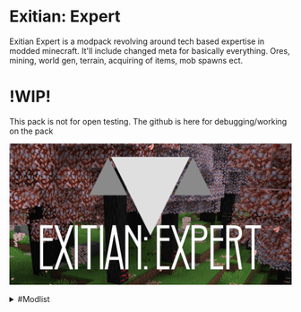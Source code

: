 # Exitian: Expert

Exitian Expert is a modpack revolving around tech based expertise in modded minecraft.
It'll include changed meta for basically everything. Ores, mining, world gen, terrain, acquiring of items, mob spawns ect.

# !WIP!
This pack is not for open testing. The github is here for debugging/working on the pack

[<img alt="alt_text" width="1024px" src="/images/pack_github.png" />](https://discord.gg/jrvXcyAvuw)

<details>
  <summary>#Modlist</summary>
  
* ftb-essentials-1802.1.7-build.42.jar
* supermartijn642configlib-1.0.9-mc1.18.jar
* AllTheCompatibility-1.18.x-(v.1.8.1).jar
* IntegratedTerminals-1.18.2-1.2.16.jar
* Uppers-0.4.1.jar
* mcw-windows-2.0.3-mc1.18.2.jar
* modnametooltip-1.18.1-1.18.0.jar
* macawsroofsbyg-1.18.2-1.0.jar
* CTM-1.18.2-1.1.4+4.jar
* IntegratedREST-1.18.2-1.1.5.jar
* WitherSkeletonTweaks-1.18.2-7.1.2.jar
* DarkUtilities-Forge-1.18.2-10.0.4.jar
* Apotheosis-1.18.2-5.3.4.jar
* PickUpNotifier-v3.2.0-1.18.2-Forge.jar
* balm-3.0.3+0.jar
* JustEnoughResources-1.18.2-0.14.1.167.jar
* cloth-config-6.2.57-forge.jar
* soundphysics-forge-1.18.2-1.0.5.jar
* shetiphiancore-1.18-3.10.9.jar
* emojiful-1.18.2-3.0.1.jar
* LavaClearView-1.18.2-forge-4.0.1.jar
* alltheores-1.9.5-1.18.2-40.1.0.jar
* torchmaster-18.1.0.jar
* TipTheScales-forge-1.18.2-5.0.6.jar
* Amplified_Nether_v1.1.1.jar
* verdure-1.18.2-1.1.0.jar
* ToolStats-Forge-1.18.2-9.0.1.jar
* mcw-trapdoors-1.0.5-mc1.18.2.jar
* silent-gear-1.18.2-2.10.1.jar
* supermartijn642corelib-1.0.16b-mc1.18.jar
* Botania-1.18.2-431.jar
* Highlighter-1.18.1-1.1.2.jar
* curios-forge-1.18.2-5.0.7.0.jar
* armorpointspp-forge-1.18.2-3.0.0-beta5.jar
* extlights-4.4.jar
* Measurements-1.18-1.2.jar
* NaturesAura-36.0.jar
* constructionwand-1.18.2-2.7.jar
* mcw-roofs-2.1.2-mc1.18.2.jar
* biomeinfo-1.18.2-1.4.jar
* mcw-furniture-3.0.0-mc1.18.2.jar
* JadeAddons-1.18.2-2.0.0.jar
* PackagedMekemicals-1.18.2-1.0.1.1.jar
* FastLeafDecay-28.jar
* geckolib-1.18-forge-3.0.15.jar
* EnchantingInfuser-v3.2.0-1.18.2-Forge.jar
* NekosEnchantedBooks-1.18.2-1.6.1.jar
* mcw-lights-1.0.3-mc1.18.2.jar
* radium-0.7.10.jar
* clienttweaks-forge-1.18.1-7.1.0.jar
* StylishEffects-v3.1.0-1.18.2-Forge.jar
* DisenchantmentEditTable-1.18.1-1.0.7.jar
* jei-1.18.2-9.7.0.193.jar
* VisualWorkbench-v3.2.0-1.18.2-Forge.jar
* AttributeFix-Forge-1.18.2-14.0.1.jar
* caelus-forge-1.18.1-3.0.0.2.jar
* minicoal-1.18.1-1.0.0.jar
* colytra-forge-1.18.1-5.2.0.2.jar
* AllTheCompressed-1.0.6-1.18.2-40.0.31.jar
* RingsOfAscension-1.18.2-1.0.1.jar
* PassableFoliage-1.18.2-forge-4.0.3.jar
* Fallingleaves-1.18.2-1.3.2.jar
* shutupexperimentalsettings-1.0.5.jar
* oresabovediamonds-8.1.1.jar
* sweetconcrete-1.18.2-1.8.1.jar
* NaturesCompass-1.18.2-1.9.5-forge.jar
* LibX-1.18.2-3.2.17.jar
* compactmachines-4.2.0.jar
* MorePeripherals_1.18.2-1.3.1.jar
* curioofundying-forge-1.18-5.3.0.0.jar
* farmingforblockheads-forge-1.18.2-10.0.1.jar
* pneumaticcraft-repressurized-1.18.2-3.2.0-74.jar
* questsadditions-1.18.2-1.3.0.jar
* RedstoneLampsPlus (1.18.2).jar
* MythicBotany-1.18.2-2.1.4.jar
* IntegratedCrafting-1.18.2-1.0.22.jar
* plonk-1.18.2-10.0.2.jar
* radon-0.8.1.jar
* TerraBlender-forge-1.18.2-1.1.0.99.jar
* MouseTweaks-forge-mc1.18-2.21.jar
* [Forge] Wildfire Female Gender Mod-2.9.jar
* Mekanism-1.18.2-10.2.0.459.jar
* ImmersiveEngineering-1.18.2-8.0.1-147.jar
* Ding-1.18-1.3.0.jar
* domum_ornamentum-1.18.2-1.0.50-ALPHA-universal.jar
* mmlib-1.0.1-1.18.2.jar
* flywheel-forge-1.18-0.6.2.jar
* IntegratedDynamics-1.18.2-1.10.13.jar
* itemcollectors-1.1.5-mc1.18.jar
* Croptopia-1.18.2-FORGE-2.0.0.jar
* experienceobelisk_v1.3.1-1.18.2.jar
* polymorph-forge-1.18.1-0.43.jar
* JustEnoughProfessions-1.18.2-1.2.2.jar
* AutoRegLib-1.7-53.jar
* entityculling-forge-mc1.18-1.5.1.jar
* norecipeadvancements-1.18.2-2.0.1.jar
* AmbientEnvironment-forge-1.18.2-7.0+19.jar
* FastFurnace-1.18.2-6.0.3.jar
* portabletanks-1.1.4-mc1.18.jar
* appleskin-forge-mc1.18-2.4.0.jar
* lootr-1.18.2-0.2.16.52.jar
* connectedglass-1.1.3-mc1.18.jar
* occultism-1.18.2-1.33.0.jar
* PuzzlesLib-v3.3.2-1.18.2-Forge.jar
* Oh_The_Biomes_You'll_Go-forge-1.18.2-1.4-RC-10-all.jar
* Aquaculture-1.18.2-2.3.6.jar
* Corail-Backpack-1.18.2-130.jar
* extremeSoundMuffler-3.24_Forge-1.18.1.jar
* CosmeticArmorReworked-1.18.2-v2.jar
* xptome-1.18.2-2.1.5.jar
* defaultoptions-forge-1.18.1-14.1.0.jar
* CyclopsCore-1.18.2-1.13.4.jar
* notenoughcrashes-4.1.4+1.18.2-forge.jar
* autorun-1.18-1.1.0.jar
* netherportalfix-forge-1.18-9.0.0.jar
* advancedperipherals-1.18.2-0.7.14b.jar
* ExtendedCrafting-1.18.2-4.1.0.jar
* connectivity-1.18.2-2.8.jar
* dynamiclights-1.18.6.jar
* macawsbridgesbyg-1.18.2-1.0.jar
* kleeslabs-forge-1.18.1-11.1.0.jar
* rsgauges-1.18.2-1.2.16-b1.jar
* nologpunch-1.18.2-2.0.0.jar
* glassential-forge-1.18.2-1.2.3.jar
* cookingforblockheads-forge-1.18.2-12.0.1.jar
* Controlling-forge-1.18.2-9.0+19.jar
* Placebo-1.18.2-6.2.1.jar
* citadel-1.11.2-1.18.2.jar
* alexsmobs-1.17.5.jar
* potionsmaster-0.5.8-1.18.2-40.1.0.jar
* feature_nbt_deadlock_be_gone_forge-2.0.0+1.18.2.jar
* Bookshelf-Forge-1.18.2-13.0.13.jar
* sophisticatedbackpacks-1.18.2-3.15.17.559.jar
* mcw-doors-1.0.6-mc1.18.2.jar
* jeed-1.18.2-1.10.jar
* MekanismGenerators-1.18.2-10.2.0.459.jar
* FpsReducer2-forge-1.18.2-2.0.jar
* absentbydesign-1.18.2-1.6.2.jar
* mob_grinding_utils-1.18.2-0.4.36.jar
* ExperienceBugFix-1.18-1.38.0.2.jar
* JEIEnchantmentInfo-1.17.1-2.0.0.jar
* EquipmentCompare-1.18.1-1.2.12.jar
* OreTweaker-1.18.2-3.3.0.jar
* mcw-bridges-2.0.2-mc1.18.2.jar
* FarmersDelight-1.18.2-1.1.0.jar
* corn_delight-1.0.2-1.18.2.jar
* honeyexpansion-1.1.1.jar
* DustrialDecor-1.3.3-1.18.2.jar
* endertanks-1.18-1.11.6.jar
* CommonCapabilities-1.18.2-2.8.2.jar
* AmbientSounds_FORGE_v5.0.16_mc1.18.2.jar
* crashutilities-4.0.jar
* getittogetherdrops-1.18.2-1.2.jar
* mcw-fences-1.0.4-mc1.18.2.jar
* wirelesschargers-1.0.5-mc1.18.jar
* Patchouli-1.18.2-67.jar
* ars_nouveau-1.18.2-2.4.0.jar
* IronChests-forge-1.18.2-1.3.0.jar
* time-in-a-bottle-2.1.0-mc1.18.1.jar
* IntegratedTunnels-1.18.2-1.8.11.jar
* lottaterracotta-1.18.2-1.4.1.jar
* libnonymous-2.1.0.jar
* elevatorid-1.18.2-1.8.4.jar
* Runelic-Forge-1.18.2-11.0.1.jar
* MekanismTools-1.18.2-10.2.0.459.jar
* architectury-4.2.50.jar
* ftb-library-forge-1802.3.6-build.115.jar
* findme-3.0.6-forge.jar
* ftb-teams-forge-1802.2.6-build.51.jar
* cc-tweaked-1.18.2-1.100.5.jar
* AI-Improvements-1.18-0.4.0.jar
* cherishedworlds-forge-1.18-5.1.1.0.jar
* trashcans-1.0.14-mc1.18.jar
* bwncr-forge-1.18.1-3.10.18.jar
* probejs-2.8.0-forge.jar
* polylib-forge-1801.0.2-build.13.jar
* GameMenuModOption-1.18-Forge-1.14.jar
* DarkModeEverywhere-1.18.1-1.0.1.jar
* Cyclic-1.18.2-1.6.18.jar
* BetterAdvancements-1.18.2-0.2.0.129.jar
* rhino-forge-1801.1.9-build.135.jar
* Cucumber-1.18.2-5.1.0.jar
* jmi-1.18.2-0.9-49.jar
* flatbedrock-1.4.2-build.9+mc1.18.2.jar
* Snad-1.18.2-1.22.04.15a.jar
* additionallanterns-1.0.1-mc1.18.jar
* item-filters-forge-1802.2.7-build.25.jar
* simple-rpc-1.18.2-3.0.0.jar
* allyoucaneat-1.18.2-0.5v.jar
* reap-1.18.2-1.0.0.jar
* create-mc1.18.2_v0.4.1.jar
* waystones-forge-1.18.2-10.0.0.jar
* Clumps-forge-1.18.2-8.0.0+8.jar
* journeymap-1.18.2-5.8.2-forge.jar
* comforts-forge-1.18.2-5.0.0.4.jar
* artifacts-1.18.2-4.0.7.jar
* SimpleStorageNetwork-1.18.2-1.6.1.jar
* configured-1.5.3-1.18.2.jar
* Decorative Blocks-forge-1.18.2-2.1.0.jar
* VanillaTweaks-forge-1.18.2-1.5.57.jar
* bonsaitrees3-3.1.0.jar
* ExplorersCompass-1.18.2-1.2.1-forge.jar
* mahoutsukai-1.18.2-v1.34.12.jar
* PackagedExCrafting-1.18.2-3.1.0.1.jar
* ToastControl-1.18.2-6.0.2.jar
* blueprint-1.18.2-5.3.2.jar
* ftb-chunks-forge-1802.3.5-build.132.jar
* kubejs-forge-1802.5.1-build.363.jar
* ftb-quests-forge-1802.3.8-build.101.jar
* kubejs-create-1802.2.1-build.16.jar
* kubejs-immersive-engineering-1802.2.1-build.35.jar
* kubejs-mekanism-1802.1.3-build.6.jar
* 3dskinlayers-forge-1.4.4-mc1.18.2.jar
* curiouslights-forge-1.1.0+1.18.2.jar
* ColossalChests-1.18.2-1.8.3.jar
* selene-1.18.2-1.15.4-lastdebug.jar
* supplementaries-1.18.2-1.3.7.jar
* craftingtweaks-forge-1.18.1-14.0.2.jar
* EnchantmentDescriptions-Forge-1.18.2-10.0.3.jar
* eccentrictome-1.18.2-1.5.0.jar
* titanium-1.18.2-3.5.0-32.jar
* silent-lib-1.18.2-6.2.0.jar
* Jade-1.18.2-5.1.0.jar
* appliedenergistics2-11.0.0-alpha.6.jar
* AEInfinityBooster-1.18.2-1.1.0+8.jar
* AE2WTLib-11.0.0-alpha.2.jar
* AE2-Things-1.0.1-beta.jar
* CreativeCore_FORGE_v2.6.9_mc1.18.2.jar
* PackagedAuto-1.18.2-3.1.1.10.jar
* NethersDelight-1.18.2-2.2.0.jar
* Iceberg-1.18.2-1.0.40.jar
* Quark-3.2-353.jar
* PigPen-Forge-1.18.2-8.0.1.jar
* FastWorkbench-1.18.2-6.0.2.jar
* enderchests-1.18-1.9.5.jar
* Applied-Botanics-1.0.1.jar
* World Stripper-1.18.2-3.1.0.jar
* creeperoverhaul-1.18.2-1.3.0-forge.jar
* ferritecore-4.2.1-forge.jar
* SoL-Carrot-1.18.1-1.12.0.jar
* functionalstorage-1.18.2-0.0.12.jar
* Lychee-1.18.2-forge-2.1.1.jar
* BetterF3-1.2.4-Forge-1.18.2.jar
* Applied-Mekanistics-1.1.4-beta.jar
* expandability-6.0.0.jar
* valhelsia_core-1.18.2-0.3.1.jar
* forbidden_arcanus-1.18.2-2.0.0.jar
* no-telemetry-1.3.0.jar
* Morph-o-Tool-1.5-32.jar
* flickerfix-2.0.0.jar
* createaddition-1.18.2-20220424a.jar"
</details>
